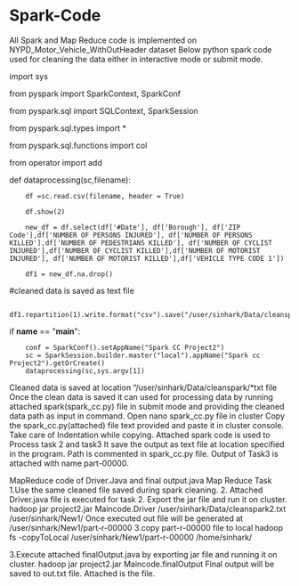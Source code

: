 # Spark-Code
All Spark and Map Reduce code is implemented on NYPD_Motor_Vehicle_WithOutHeader dataset
Below  python spark code used for cleaning the data either in interactive mode or submit mode.

import sys

from pyspark import SparkContext, SparkConf

from pyspark.sql import SQLContext, SparkSession

from pyspark.sql.types import *

from pyspark.sql.functions import col

from operator import add


def dataprocessing(sc,filename):

        df =sc.read.csv(filename, header = True)
        
        df.show(2)
        
        new_df = df.select(df['#Date'], df['Borough'], df['ZIP Code'],df['NUMBER OF PERSONS INJURED'], df['NUMBER OF PERSONS KILLED'],df['NUMBER OF PEDESTRIANS KILLED'], df['NUMBER OF CYCLIST INJURED'],df['NUMBER OF CYCLIST KILLED'],df['NUMBER OF MOTORIST INJURED'], df['NUMBER OF MOTORIST KILLED'],df['VEHICLE TYPE CODE 1'])

        df1 = new_df.na.drop()
#cleaned data is saved as text file
        
        df1.repartition(1).write.format("csv").save("/user/sinhark/Data/cleanspark")

 
 if __name__ == "__main__":
        
        conf = SparkConf().setAppName("Spark CC Project2")
        sc = SparkSession.builder.master("local").appName("Spark cc Project2").getOrCreate()
        dataprocessing(sc,sys.argv[1])

Cleaned data is saved at location “/user/sinhark/Data/cleanspark/*txt file
Once the clean data is saved it can used  for processing data by running attached spark(spark_cc.py) file in submit mode and providing the cleaned data path as input in command.
Open nano spark_cc.py file in cluster
Copy the spark_cc.py(attached) file text provided and paste it in cluster console. Take care of Indentation while copying.
Attached spark code is used to Process task 2 and task3
It save the output as text file at location specified in the program.
Path is commented in spark_cc.py file.
Output of Task3 is attached with name part-00000. 


MapReduce code of Driver.Java and final output.java
Map Reduce Task
1.Use the same cleaned file saved during spark cleaning.
 2. Attached Driver.java file is executed for task 2.
Export the jar file and run it on cluster.
hadoop jar project2.jar Maincode.Driver /user/sinhark/Data/cleanspark2.txt /user/sinhark/New1/
Once executed out file will be generated at /user/sinhark/New1/part-r-00000
3.copy part-r-00000  file to local
hadoop fs -copyToLocal /user/sinhark/New1/part-r-00000 /home/sinhark/

3.Execute attached finalOutput.java by exporting jar file and running it on cluster.
hadoop jar project2.jar Maincode.finalOutput
Final output will be saved to out.txt file.
Attached is the file.
